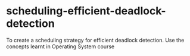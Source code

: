 # scheduling-efficient-deadlock-detection
To create a scheduling strategy for efficient deadlock detection.  Use the concepts learnt in Operating System course
